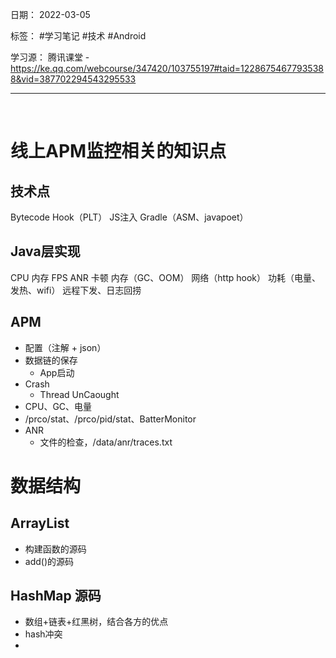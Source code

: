 日期： 2022-03-05

标签： #学习笔记 #技术  #Android 

学习源： 
腾讯课堂 - https://ke.qq.com/webcourse/347420/103755197#taid=12286754677935388&vid=387702294543295533

---
<br>

# 线上APM监控相关的知识点

## 技术点
Bytecode
Hook（PLT）
JS注入
Gradle（ASM、javapoet）

## Java层实现
CPU
内存
FPS
ANR
卡顿
内存（GC、OOM）
网络（http hook）
功耗（电量、发热、wifi）
远程下发、日志回捞

## APM
- 配置（注解 + json）
- 数据链的保存
	- App启动
- Crash
	- Thread UnCaought
- CPU、GC、电量
- /prco/stat、/prco/pid/stat、BatterMonitor
- ANR
	- 文件的检查，/data/anr/traces.txt

# 数据结构
## ArrayList
- 构建函数的源码
- add()的源码

## HashMap 源码
-  数组+链表+红黑树，结合各方的优点
-  hash冲突
-  